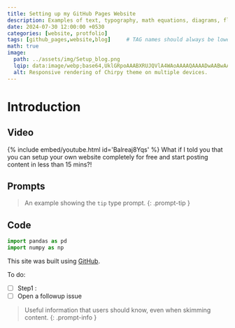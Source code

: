 ```yaml
---
title: Setting up my GitHub Pages Website
description: Examples of text, typography, math equations, diagrams, flowcharts, pictures, videos, and more.
date: 2024-07-30 12:00:00 +0530
categories: [website, protfolio]
tags: [github_pages,website,blog]     # TAG names should always be lowercase
math: true
image:
  path: ../assets/img/Setup_blog.png
  lqip: data:image/webp;base64,UklGRpoAAABXRUJQVlA4WAoAAAAQAAAADwAABwAAQUxQSDIAAAARL0AmbZurmr57yyIiqE8oiG0bejIYEQTgqiDA9vqnsUSI6H+oAERp2HZ65qP/VIAWAFZQOCBCAAAA8AEAnQEqEAAIAAVAfCWkAALp8sF8rgRgAP7o9FDvMCkMde9PK7euH5M1m6VWoDXf2FkP3BqV0ZYbO6NA/VFIAAAA
  alt: Responsive rendering of Chirpy theme on multiple devices.
---
```


# Introduction

## Video

{% include embed/youtube.html id='Balreaj8Yqs' %}
What if I told you that you can setup your own website completely for free and start posting content in less than 15 mins?!

## Prompts

> An example showing the `tip` type prompt.
{: .prompt-tip }

## Code

```python
import pandas as pd
import numpy as np
```

This site was built using [GitHub](https://pages.github.com/).

To do:

- [ ] Step1 : 
- [ ] Open a followup issue

> Useful information that users should know, even when skimming content.
{: .prompt-info }


